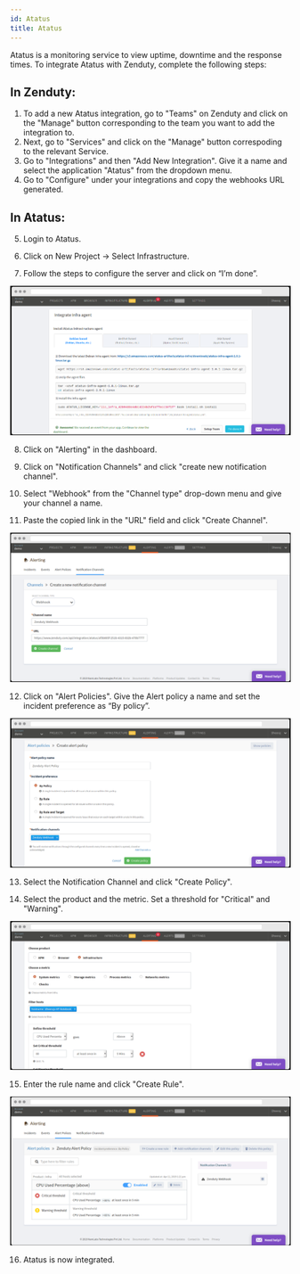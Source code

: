 ```yaml
---
id: Atatus
title: Atatus
---
```

Atatus is a monitoring service to view uptime, downtime and the response times. To integrate Atatus with Zenduty, complete the following steps:

## In Zenduty:

1. To add a new Atatus integration, go to "Teams" on Zenduty and click on the "Manage" button corresponding to the team you want to add the integration to.
2. Next, go to "Services" and click on the "Manage" button correspoding to the relevant Service.
3. Go to "Integrations" and then "Add New Integration". Give it a name and select the application "Atatus" from the dropdown menu.
4. Go to "Configure" under your integrations and copy the webhooks URL generated. 

## In Atatus: 

5. Login to Atatus.

6. Click on New Project -> Select Infrastructure.

7. Follow the steps to configure the server and click on “I’m done”.

![](/img/Integrations/Atatus/1.png)

8. Click on "Alerting" in the dashboard.

9. Click on "Notification Channels" and click "create new notification channel".

10. Select "Webhook" from the "Channel type" drop-down menu and give your channel a name.

11. Paste the copied link in the "URL" field and click "Create Channel".

![](/img/Integrations/Atatus/2.png)

12. Click on "Alert Policies". Give the Alert policy a name and set the incident preference as “By policy”.

![](/img/Integrations/Atatus/3.png)

13. Select the Notification Channel and click "Create Policy".

14. Select the product and the metric. Set a threshold for "Critical" and "Warning".

![](/img/Integrations/Atatus/4.png)

15. Enter the rule name and click "Create Rule".

![](/img/Integrations/Atatus/5.png)

16. Atatus is now integrated.
